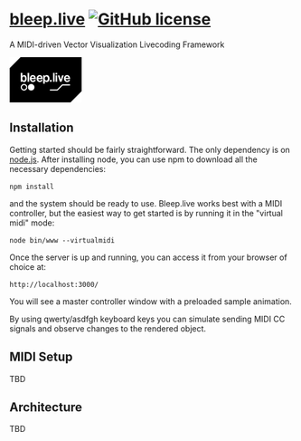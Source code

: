 # [bleep.live](https://bleep.live) [![GitHub license](https://img.shields.io/badge/license-GPL-blue.svg)](https://github.com/alek/bleep/blob/master/LICENSE) 
A MIDI-driven Vector Visualization Livecoding Framework

![alt text](https://raw.githubusercontent.com/alek/bleep/master/bleep.jpg)

## Installation

Getting started should be fairly straightforward. The only dependency is on [node.js](https://nodejs.org/en/download/). After installing 
node, you can use npm to download all the necessary dependencies:

```
npm install
```
and the system should be ready to use. Bleep.live works best with a MIDI controller, but the easiest way to get started is by running it in the "virtual midi" mode:

```
node bin/www --virtualmidi
```

Once the server is up and running, you can access it from your browser of choice at:

```
http://localhost:3000/
```

You will see a master controller window with a preloaded sample animation. 

By using qwerty/asdfgh keyboard keys you can simulate sending MIDI CC signals and observe changes to the rendered object.

## MIDI Setup

TBD

## Architecture

TBD

